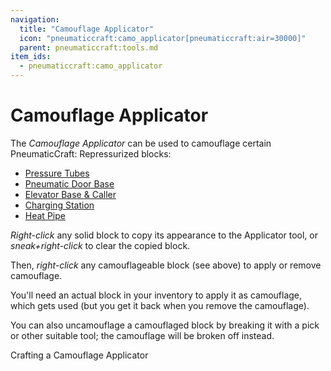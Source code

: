 ```yaml
---
navigation:
  title: "Camouflage Applicator"
  icon: "pneumaticcraft:camo_applicator[pneumaticcraft:air=30000]"
  parent: pneumaticcraft:tools.md
item_ids:
  - pneumaticcraft:camo_applicator
---
```


# Camouflage Applicator

The *Camouflage Applicator* can be used to camouflage certain <Color hex="#228">PneumaticCraft: Repressurized</Color> blocks:
- [Pressure Tubes](../pressure_tubes.md)
- [Pneumatic Door Base](../pneumatic_door.md)
- [Elevator Base & Caller](../elevators.md)
- [Charging Station](../charging_station.md)
- [Heat Pipe](../heat_pipe.md)

*Right-click* any solid block to copy its appearance to the Applicator tool, or *sneak+right-click* to clear the copied block. 

Then, *right-click* any camouflageable block (see above) to apply or remove camouflage.

You'll need an actual block in your inventory to apply it as camouflage, which gets used (but you get it back when you remove the camouflage).

You can also uncamouflage a camouflaged block by breaking it with a pick or other suitable tool; the camouflage will be broken off instead.

Crafting a Camouflage Applicator

<Recipe id="pneumaticcraft:camo_applicator" />

